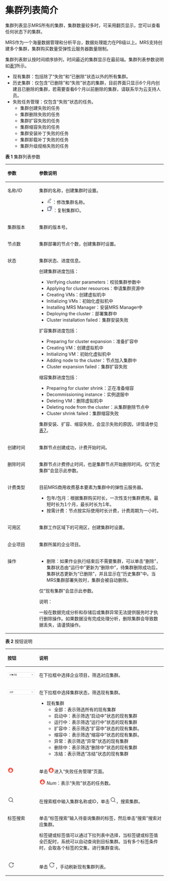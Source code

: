 # 集群列表简介<a name="ZH-CN_TOPIC_0173178465"></a>

集群列表显示MRS所有的集群，集群数量较多时，可采用翻页显示，您可以查看任何状态下的集群。

MRS作为一个海量数据管理和分析平台，数据处理能力在PB级以上。MRS支持创建多个集群，集群购买数量受弹性云服务器数量限制。

集群列表默认按时间顺序排列，时间最近的集群显示在最前端。集群列表参数说明如[表1](#table3950169215120)所示。

-   现有集群：包括除了“失败”和“已删除”状态以外的所有集群。
-   历史集群：仅包含“已删除”和“失败”状态的集群，目前界面只显示6个月内创建且已删除的集群，若需要查看6个月以前删除的集群，请联系华为云支持人员。
-   失败任务管理：仅包含“失败”状态的任务。
    -   集群创建失败的任务
    -   集群删除失败的任务
    -   集群扩容失败的任务
    -   集群缩容失败的任务
    -   集群安装补丁失败的任务
    -   集群卸载补丁失败的任务
    -   集群升级规格失败的任务


**表 1**  集群列表参数

<a name="table3950169215120"></a>
<table><thead align="left"><tr id="row2555468715120"><th class="cellrowborder" valign="top" width="20%" id="mcps1.2.3.1.1"><p id="p4021197415120"><a name="p4021197415120"></a><a name="p4021197415120"></a>参数</p>
</th>
<th class="cellrowborder" valign="top" width="80%" id="mcps1.2.3.1.2"><p id="p3594448915120"><a name="p3594448915120"></a><a name="p3594448915120"></a>参数说明</p>
</th>
</tr>
</thead>
<tbody><tr id="row5506494715120"><td class="cellrowborder" valign="top" width="20%" headers="mcps1.2.3.1.1 "><p id="p3107569315120"><a name="p3107569315120"></a><a name="p3107569315120"></a>名称/ID</p>
</td>
<td class="cellrowborder" valign="top" width="80%" headers="mcps1.2.3.1.2 "><p id="p3410318715120"><a name="p3410318715120"></a><a name="p3410318715120"></a>集群的名称，创建集群时设置。</p>
<a name="ul1866735412210"></a><a name="ul1866735412210"></a><ul id="ul1866735412210"><li><a name="image613693967"></a><a name="image613693967"></a><span><img id="image613693967" src="figures/icon_mrs_edit.png"></span>：修改集群名称。</li><li><a name="image16964923191510"></a><a name="image16964923191510"></a><span><img id="image16964923191510" src="figures/icon_mrs_copy.png"></span>：复制集群ID。</li></ul>
</td>
</tr>
<tr id="row2108104619127"><td class="cellrowborder" valign="top" width="20%" headers="mcps1.2.3.1.1 "><p id="p18109946171216"><a name="p18109946171216"></a><a name="p18109946171216"></a>集群版本</p>
</td>
<td class="cellrowborder" valign="top" width="80%" headers="mcps1.2.3.1.2 "><p id="p1010912462125"><a name="p1010912462125"></a><a name="p1010912462125"></a>集群的版本号。</p>
</td>
</tr>
<tr id="row983670615120"><td class="cellrowborder" valign="top" width="20%" headers="mcps1.2.3.1.1 "><p id="p5857575515120"><a name="p5857575515120"></a><a name="p5857575515120"></a>节点数</p>
</td>
<td class="cellrowborder" valign="top" width="80%" headers="mcps1.2.3.1.2 "><p id="p4701572015120"><a name="p4701572015120"></a><a name="p4701572015120"></a>集群部署的节点个数，创建集群时设置。</p>
</td>
</tr>
<tr id="row2048830215120"><td class="cellrowborder" valign="top" width="20%" headers="mcps1.2.3.1.1 "><p id="p4893976515120"><a name="p4893976515120"></a><a name="p4893976515120"></a>状态</p>
</td>
<td class="cellrowborder" valign="top" width="80%" headers="mcps1.2.3.1.2 "><p id="p469802015120"><a name="p469802015120"></a><a name="p469802015120"></a>集群状态、进度信息。</p>
<div class="p" id="p3494043718858"><a name="p3494043718858"></a><a name="p3494043718858"></a>创建集群进度包括：<a name="ul4602847918858"></a><a name="ul4602847918858"></a><ul id="ul4602847918858"><li>Verifying cluster parameters：校验集群参数中</li><li>Applying for cluster resources：申请集群资源中</li><li>Creating VMs：创建虚拟机中</li><li>Initializing VMs：初始化虚拟机中</li><li>Installing MRS Manager：安装MRS Manager中</li><li>Deploying the cluster：部署集群中</li><li>Cluster installation failed：集群安装失败</li></ul>
</div>
<div class="p" id="p650749518858"><a name="p650749518858"></a><a name="p650749518858"></a>扩容集群进度包括：<a name="ul5856745718858"></a><a name="ul5856745718858"></a><ul id="ul5856745718858"><li>Preparing for cluster expansion：准备扩容中</li><li>Creating VM：创建虚拟机中</li><li>Initializing VM：初始化虚拟机中</li><li>Adding node to the cluster：节点加入集群中</li><li>Cluster expansion failed：集群扩容失败</li></ul>
</div>
<div class="p" id="p5723347418858"><a name="p5723347418858"></a><a name="p5723347418858"></a>缩容集群进度包括：<a name="ul4533922218858"></a><a name="ul4533922218858"></a><ul id="ul4533922218858"><li>Preparing for cluster shrink：正在准备缩容</li><li>Decommissioning instance：实例退服中</li><li>Deleting VM：删除虚拟机中</li><li>Deleting node from the cluster：从集群删除节点中</li><li>Cluster shrink failed：集群缩容失败</li></ul>
</div>
<p id="p1990328518858"><a name="p1990328518858"></a><a name="p1990328518858"></a>集群安装、扩容、缩容失败，会显示失败的原因，详情请参见<a href="自定义购买集群.md#ta32348b05460406dbdc7db739e0fbb38">表7</a>。</p>
</td>
</tr>
<tr id="row4228218715120"><td class="cellrowborder" valign="top" width="20%" headers="mcps1.2.3.1.1 "><p id="p230509815120"><a name="p230509815120"></a><a name="p230509815120"></a>创建时间</p>
</td>
<td class="cellrowborder" valign="top" width="80%" headers="mcps1.2.3.1.2 "><p id="p53886124152634"><a name="p53886124152634"></a><a name="p53886124152634"></a>集群节点创建成功，计费开始时间。</p>
</td>
</tr>
<tr id="row45042230134052"><td class="cellrowborder" valign="top" width="20%" headers="mcps1.2.3.1.1 "><p id="p24542038134052"><a name="p24542038134052"></a><a name="p24542038134052"></a>删除时间</p>
</td>
<td class="cellrowborder" valign="top" width="80%" headers="mcps1.2.3.1.2 "><p id="p41748079134052"><a name="p41748079134052"></a><a name="p41748079134052"></a>集群节点计费停止时间，也是集群节点开始删除时间。仅<span class="parmname" id="parmname2519531813419"><a name="parmname2519531813419"></a><a name="parmname2519531813419"></a>“历史集群”</span>会显示此参数。</p>
</td>
</tr>
<tr id="row269509415120"><td class="cellrowborder" valign="top" width="20%" headers="mcps1.2.3.1.1 "><p id="p1697602315120"><a name="p1697602315120"></a><a name="p1697602315120"></a>计费类型</p>
</td>
<td class="cellrowborder" valign="top" width="80%" headers="mcps1.2.3.1.2 "><p id="p181763521151"><a name="p181763521151"></a><a name="p181763521151"></a>目前MRS商用收费基本要素为集群中的弹性云服务器。</p>
<a name="ul59446572171829"></a><a name="ul59446572171829"></a><ul id="ul59446572171829"><li>包年/包月：根据集群购买时长，一次性支付集群费用。最短时长为1个月，最长时长为1年。</li><li>按需计费：节点按实际使用时长计费，计费周期为一小时。</li></ul>
</td>
</tr>
<tr id="row2749009915120"><td class="cellrowborder" valign="top" width="20%" headers="mcps1.2.3.1.1 "><p id="p1210558515120"><a name="p1210558515120"></a><a name="p1210558515120"></a>可用区</p>
</td>
<td class="cellrowborder" valign="top" width="80%" headers="mcps1.2.3.1.2 "><p id="p4102833915120"><a name="p4102833915120"></a><a name="p4102833915120"></a>集群工作区域下的可用区，创建集群时设置。</p>
</td>
</tr>
<tr id="row19380781335"><td class="cellrowborder" valign="top" width="20%" headers="mcps1.2.3.1.1 "><p id="p8265171911333"><a name="p8265171911333"></a><a name="p8265171911333"></a>企业项目</p>
</td>
<td class="cellrowborder" valign="top" width="80%" headers="mcps1.2.3.1.2 "><p id="p92651019103318"><a name="p92651019103318"></a><a name="p92651019103318"></a>集群所属的企业项目。</p>
</td>
</tr>
<tr id="row1662880815250"><td class="cellrowborder" valign="top" width="20%" headers="mcps1.2.3.1.1 "><p id="p475621615250"><a name="p475621615250"></a><a name="p475621615250"></a>操作</p>
</td>
<td class="cellrowborder" valign="top" width="80%" headers="mcps1.2.3.1.2 "><a name="ul144518489440"></a><a name="ul144518489440"></a><ul id="ul144518489440"><li>删除：如果作业执行结束后不需要集群，可以单击“删除”，集群状态由<span class="parmvalue" id="parmvalue36191809112323"><a name="parmvalue36191809112323"></a><a name="parmvalue36191809112323"></a>“运行中”</span>更新为<span class="parmvalue" id="parmvalue10045871112323"><a name="parmvalue10045871112323"></a><a name="parmvalue10045871112323"></a>“删除中”</span>，待集群删除成功后，集群状态更新为<span class="parmvalue" id="parmvalue8409189112323"><a name="parmvalue8409189112323"></a><a name="parmvalue8409189112323"></a>“已删除”</span>，并且显示在<span class="parmname" id="parmname10055708112323"><a name="parmname10055708112323"></a><a name="parmname10055708112323"></a>“历史集群”</span>中。当MRS集群部署失败时，集群会被自动删除。</li></ul>
<p id="p54040089151710"><a name="p54040089151710"></a><a name="p54040089151710"></a>仅<span class="parmname" id="parmname929273116857"><a name="parmname929273116857"></a><a name="parmname929273116857"></a>“现有集群”</span>会显示此参数。</p>
<div class="note" id="note2493441411249"><a name="note2493441411249"></a><a name="note2493441411249"></a><span class="notetitle"> 说明： </span><div class="notebody"><p id="p2308313511249"><a name="p2308313511249"></a><a name="p2308313511249"></a>一般在数据完成分析和存储后或集群异常无法提供服务时才执行删除操作。如果数据没有完成处理分析，删除集群会导致数据丢失，请谨慎操作。</p>
</div></div>
</td>
</tr>
</tbody>
</table>

**表 2**  按钮说明

<a name="table14995478145753"></a>
<table><thead align="left"><tr id="row34648328145753"><th class="cellrowborder" valign="top" width="20%" id="mcps1.2.3.1.1"><p id="p25698260145753"><a name="p25698260145753"></a><a name="p25698260145753"></a>按钮</p>
</th>
<th class="cellrowborder" valign="top" width="80%" id="mcps1.2.3.1.2"><p id="p1184341145753"><a name="p1184341145753"></a><a name="p1184341145753"></a>说明</p>
</th>
</tr>
</thead>
<tbody><tr id="row16596172717359"><td class="cellrowborder" valign="top" width="20%" headers="mcps1.2.3.1.1 "><p id="p19596827193516"><a name="p19596827193516"></a><a name="p19596827193516"></a><a name="image7954122484117"></a><a name="image7954122484117"></a><span><img id="image7954122484117" src="figures/icon_mrs_allproject.png" width="97.09" height="18.608961"></span></p>
</td>
<td class="cellrowborder" valign="top" width="80%" headers="mcps1.2.3.1.2 "><p id="p1597152763511"><a name="p1597152763511"></a><a name="p1597152763511"></a>在下拉框中选择企业项目，筛选对应集群。</p>
</td>
</tr>
<tr id="row10659077145753"><td class="cellrowborder" valign="top" width="20%" headers="mcps1.2.3.1.1 "><p id="p99188815013"><a name="p99188815013"></a><a name="p99188815013"></a><a name="image194421632184215"></a><a name="image194421632184215"></a><span><img id="image194421632184215" src="figures/icon_mrs_allstatus.png" width="97.09" height="17.799789"></span></p>
</td>
<td class="cellrowborder" valign="top" width="80%" headers="mcps1.2.3.1.2 "><p id="p5199799815013"><a name="p5199799815013"></a><a name="p5199799815013"></a>在下拉框中选择集群状态，筛选现有集群。</p>
<a name="ul6532879915013"></a><a name="ul6532879915013"></a><ul id="ul6532879915013"><li>现有集群<a name="ul52458517113619"></a><a name="ul52458517113619"></a><ul id="ul52458517113619"><li>全部：表示筛选所有的现有集群</li><li>启动中：表示筛选<span class="parmvalue" id="parmvalue12048079113619"><a name="parmvalue12048079113619"></a><a name="parmvalue12048079113619"></a>“启动中”</span>状态的现有集群</li><li>运行中：表示筛选<span class="parmvalue" id="parmvalue58897785113619"><a name="parmvalue58897785113619"></a><a name="parmvalue58897785113619"></a>“运行中”</span>状态的现有集群</li><li>扩容中：表示筛选<span class="parmvalue" id="parmvalue22357927142244"><a name="parmvalue22357927142244"></a><a name="parmvalue22357927142244"></a>“扩容中”</span>状态的现有集群。</li><li>缩容中：表示筛选<span class="parmvalue" id="parmvalue36717352114533"><a name="parmvalue36717352114533"></a><a name="parmvalue36717352114533"></a>“缩容中”</span>状态的现有集群。</li><li>异常：表示筛选<span class="parmvalue" id="parmvalue5538644113619"><a name="parmvalue5538644113619"></a><a name="parmvalue5538644113619"></a>“异常”</span>状态的现有集群</li><li>删除中：表示筛选<span class="parmvalue" id="parmvalue46473857113351"><a name="parmvalue46473857113351"></a><a name="parmvalue46473857113351"></a>“删除中”</span>状态的现有集群</li><li>冻结：表示筛选<span class="parmvalue" id="parmvalue58151112153822"><a name="parmvalue58151112153822"></a><a name="parmvalue58151112153822"></a>“冻结”</span>状态的现有集群</li></ul>
</li></ul>
</td>
</tr>
<tr id="row25371097142017"><td class="cellrowborder" valign="top" width="20%" headers="mcps1.2.3.1.1 "><p id="p27013281142017"><a name="p27013281142017"></a><a name="p27013281142017"></a><a name="image9832122713"></a><a name="image9832122713"></a><span><img id="image9832122713" src="figures/icon_mrs_failedtask.jpg"></span></p>
</td>
<td class="cellrowborder" valign="top" width="80%" headers="mcps1.2.3.1.2 "><p id="p40592148142017"><a name="p40592148142017"></a><a name="p40592148142017"></a>单击<a name="image1364510328111"></a><a name="image1364510328111"></a><span><img id="image1364510328111" src="figures/icon_mrs_failedtask.jpg"></span>进入<span class="wintitle" id="wintitle56411678142333"><a name="wintitle56411678142333"></a><a name="wintitle56411678142333"></a>“失败任务管理”</span>页面。</p>
<p id="p36275888142321"><a name="p36275888142321"></a><a name="p36275888142321"></a><a name="image37231701323"></a><a name="image37231701323"></a><span><img id="image37231701323" src="figures/icon_mrs_failedtask.jpg"></span>&nbsp;<em id="i27599701142420"><a name="i27599701142420"></a><a name="i27599701142420"></a>Num</em>：表示<span class="parmvalue" id="parmvalue26570134142511"><a name="parmvalue26570134142511"></a><a name="parmvalue26570134142511"></a>“失败”</span>状态的任务数。</p>
</td>
</tr>
<tr id="row60954660145753"><td class="cellrowborder" valign="top" width="20%" headers="mcps1.2.3.1.1 "><p id="p1171986415013"><a name="p1171986415013"></a><a name="p1171986415013"></a><a name="image1626415282033"></a><a name="image1626415282033"></a><span><img id="image1626415282033" src="figures/icon_mrs_search_L.png"></span></p>
</td>
<td class="cellrowborder" valign="top" width="80%" headers="mcps1.2.3.1.2 "><p id="p2095556215013"><a name="p2095556215013"></a><a name="p2095556215013"></a>在搜索框中输入集群名称或ID，单击<a name="image158020345412"></a><a name="image158020345412"></a><span><img id="image158020345412" src="figures/icon_mrs_search_L.png"></span>，搜索集群。</p>
</td>
</tr>
<tr id="row86559369547"><td class="cellrowborder" valign="top" width="20%" headers="mcps1.2.3.1.1 "><p id="p8656133616545"><a name="p8656133616545"></a><a name="p8656133616545"></a>标签搜索</p>
</td>
<td class="cellrowborder" valign="top" width="80%" headers="mcps1.2.3.1.2 "><p id="p1071932317551"><a name="p1071932317551"></a><a name="p1071932317551"></a>单击<span class="parmname" id="parmname510314105714"><a name="parmname510314105714"></a><a name="parmname510314105714"></a>“标签搜索”</span>输入待查询集群的标签，然后单击<span class="parmvalue" id="parmvalue2106141412571"><a name="parmvalue2106141412571"></a><a name="parmvalue2106141412571"></a>“搜索”</span>搜索对应集群。</p>
<p id="p14233421165515"><a name="p14233421165515"></a><a name="p14233421165515"></a>标签键或标签值可以通过下拉列表中选择，当标签键或标签值全匹配时，系统可以自动查询到目标集群。当有多个标签条件时，会取各个标签的交集，进行集群查询。</p>
</td>
</tr>
<tr id="row62041377145753"><td class="cellrowborder" valign="top" width="20%" headers="mcps1.2.3.1.1 "><p id="p5049056515013"><a name="p5049056515013"></a><a name="p5049056515013"></a><a name="image17898821263"></a><a name="image17898821263"></a><span><img id="image17898821263" src="figures/icon_mrs_fresh_R.png"></span></p>
</td>
<td class="cellrowborder" valign="top" width="80%" headers="mcps1.2.3.1.2 "><p id="p44519286113226"><a name="p44519286113226"></a><a name="p44519286113226"></a>单击<a name="image862013500618"></a><a name="image862013500618"></a><span><img id="image862013500618" src="figures/icon_mrs_fresh_R.png"></span>，手动刷新现有集群列表。</p>
</td>
</tr>
</tbody>
</table>

